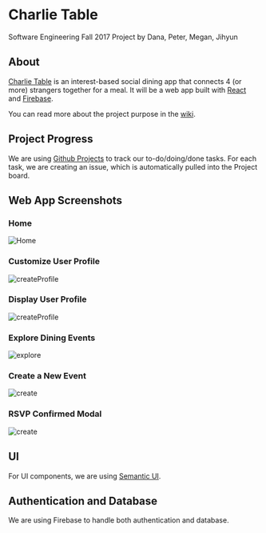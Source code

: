 # Charlie Table

Software Engineering Fall 2017 Project by Dana, Peter, Megan, Jihyun

## About
[Charlie Table](https://charlietable.bitballoon.com) is an interest-based social dining app that connects 4 (or more) strangers together for a meal. It will be a web app built with [React](https://facebook.github.io/react/) and [Firebase](https://firebase.google.com/).

You can read more about the project purpose in the [wiki](https://github.com/jihjihk/charlietable/wiki/).

## Project Progress

We are using [Github Projects](https://github.com/jihjihk/charlietable/projects/1) to track our to-do/doing/done tasks. For each task, we are creating an issue, which is automatically pulled into the Project board.

## Web App Screenshots

### Home
![Home](/public/screenshots/home.png)

### Customize User Profile
![createProfile](/public/screenshots/newprofile.png)

### Display User Profile
![createProfile](/public/screenshots/profile.png)

### Explore Dining Events
![explore](/public/screenshots/dining.png)

### Create a New Event
![create](/public/screenshots/newevent.png)

### RSVP Confirmed Modal
![create](/public/screenshots/confirm.png)



## UI
For UI components, we are using [Semantic UI](https://react.semantic-ui.com/).

## Authentication and Database
We are using Firebase to handle both authentication and database.